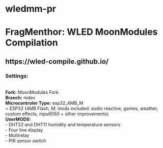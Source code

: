 # wledmm-pr

<h1>FragMenthor: WLED MoonModules Compilation</h1>

<h2><b>https://wled-compile.github.io/</b></h2>
<h3>Settings:</h3><br>
<b>Fork:</b> MoonModules Fork<br>
<b>Branch:</b> mdev<br>
<b>Microcontroler Type:</b> esp32_4MB_M<br>
  = ESP32 (4MB Flash, M: mods included: audio reactive, games, weather, custom effects, mpu6050 + other improvements)<br>
<b>UserMODS:</b><br>
  - DHT22 and DHT11 humidity and temperature sensors<br>
  - Four line display<br>
  - Multirelay<br>
  - PIR sensor switch<br>
